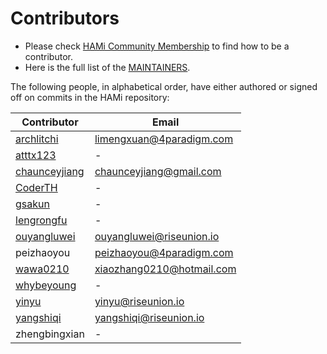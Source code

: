 # Contributors

- Please check [HAMi Community Membership](https://github.com/Project-HAMi/community/blob/main/CONTRIBUTOR-LADDER.md#contributor) to find how to be a contributor.
- Here is the full list of the [MAINTAINERS](./MAINTAINERS.md).

The following people, in alphabetical order, have either authored or signed off on commits in the HAMi repository:


| Contributor | Email |
|-----------------|-----------|
| [archlitchi](https://github.com/archlitchi) | limengxuan@4paradigm.com|
| [atttx123](https://github.com/atttx123) | - |
| [chaunceyjiang](https://github.com/chaunceyjiang) | chaunceyjiang@gmail.com|
| [CoderTH](https://github.com/CoderTH) | - |
| [gsakun](https://github.com/gsakun) | - |
| [lengrongfu](https://github.com/lengrongfu) | - |
| [ouyangluwei](https://github.com/ouyangluwei163) | ouyangluwei@riseunion.io |
| peizhaoyou | peizhaoyou@4paradigm.com |
| [wawa0210](https://github.com/wawa0210) | xiaozhang0210@hotmail.com |
| [whybeyoung](https://github.com/whybeyoung) | - |
| [yinyu](https://github.com/Nimbus318) | yinyu@riseunion.io |
| [yangshiqi](https://github.com/yangshiqi) | yangshiqi@riseunion.io |
| zhengbingxian | - |
